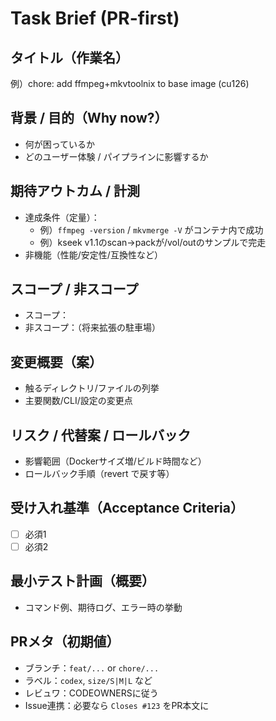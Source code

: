 # Task Brief (PR-first)

## タイトル（作業名）
例）chore: add ffmpeg+mkvtoolnix to base image (cu126)

## 背景 / 目的（Why now?）
- 何が困っているか
- どのユーザー体験 / パイプラインに影響するか

## 期待アウトカム / 計測
- 達成条件（定量）：
  - 例）`ffmpeg -version` / `mkvmerge -V` がコンテナ内で成功
  - 例）kseek v1.1のscan→packが/vol/outのサンプルで完走
- 非機能（性能/安定性/互換性など）

## スコープ / 非スコープ
- スコープ：
- 非スコープ：（将来拡張の駐車場）

## 変更概要（案）
- 触るディレクトリ/ファイルの列挙
- 主要関数/CLI/設定の変更点

## リスク / 代替案 / ロールバック
- 影響範囲（Dockerサイズ増/ビルド時間など）
- ロールバック手順（revert で戻す等）

## 受け入れ基準（Acceptance Criteria）
- [ ] 必須1
- [ ] 必須2

## 最小テスト計画（概要）
- コマンド例、期待ログ、エラー時の挙動

## PRメタ（初期値）
- ブランチ：`feat/...` or `chore/...`
- ラベル：`codex`, `size/S|M|L` など
- レビュワ：CODEOWNERSに従う
- Issue連携：必要なら `Closes #123` をPR本文に
